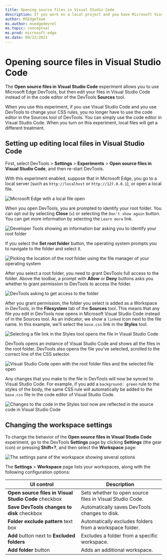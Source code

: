 ```yaml
---
title: Opening source files in Visual Studio Code
description: If you work on a local project and you have Microsoft Visual Studio Code installed, you can open files in this one instead of the sources tool and sync changes from the DevTools live to your source files.
author: MSEdgeTeam
ms.author: msedgedevrel
ms.topic: conceptual
ms.prod: microsoft-edge
ms.date: 09/22/2021
---
```

# Opening source files in Visual Studio Code

The **Open source files in Visual Studio Code** experiment allows you to use Microsoft Edge DevTools, but then edit your files in Visual Studio Code instead of in the code editor of the DevTools **Sources** tool.

When you use this experiment, if you use Visual Studio Code and you use DevTools to change your CSS rules, you no longer have to use the code editor in the Sources tool of DevTools.  You can simply use the code editor in Visual Studio Code.  When you turn on this experiment,
local files will get a different treatment.<!--TODO: be specific-->


<!-- ====================================================================== -->
## Setting up editing local files in Visual Studio Code

First, select DevTools > **Settings** > **Experiments** > **Open source files in Visual Studio Code**, and then re-start DevTools.

With this experiment enabled, suppose that in Microsoft Edge, you go to a local server (such as `http://localhost` or `http://127.0.0.1`), or open a local file.

![Microsoft Edge with a local file open](./opening-sources-in-vscode-images/experiment-sources-in-code-local-project.msft..png)

When you open DevTools, you are prompted to identify your root folder.  You can opt out by selecting **Close** (`x`) or selecting the `Don't show again` button.  You can get more information by selecting the `Learn more` link.

![Developer Tools showing an information bar asking you to identify your root folder](./opening-sources-in-vscode-images/experiment-sources-in-code-identify-root-folder.png)

If you select the **Set root folder** button, the operating system prompts you to navigate to the folder and select it.

![Picking the location of the root folder using the file manager of your operating system](./opening-sources-in-vscode-images/experiment-sources-in-code-pick-folder.png)

After you select a root folder, you need to grant DevTools full access to the folder.  Above the toolbar, a prompt with **Allow** or **Deny** buttons asks you whether to grant permission to DevTools to access the folder.

![DevTools asking to get access to the folder](./opening-sources-in-vscode-images/experiment-sources-in-code-allow-access.png)

After you grant permission, the folder you select is added as a Workspace in DevTools, in the **Filesystem** tab of the **Sources** tool.  This means that any file you edit in DevTools now opens in Microsoft Visual Studio Code instead of in the Sources tool. As an indicator, we show a `linked` icon next to the file name.  In this example, we'll select the `base.css` link in the **Styles** tool.

![Selecting a file link in the Styles tool opens the file in Visual Studio Code](./opening-sources-in-vscode-images/experiment-sources-in-code-selecting-link.png)

DevTools opens an instance of Visual Studio Code and shows all the files in the root folder.  DevTools also opens the file you've selected, scrolled to the correct line of the CSS selector.

![Visual Studio Code open with the root folder files and the selected file open](../media/experiment-sources-in-code-editor-open.png)

Any changes that you make to the file in DevTools will now be synced to Visual Studio Code.  For example, if you add a `background: green` rule to the styles of the body, the same CSS rule will automatically be added to the `base.css` file in the code editor of Visual Studio Code.

![Changes to the code in the Styles tool now are reflected in the source code in Visual Studio Code](./opening-sources-in-vscode-images/experiment-sources-in-code-code-synced.png)


<!-- ====================================================================== -->
## Changing the workspace settings

To change the behavior of the **Open source files in Visual Studio Code** experiment, go to the DevTools **Settings** page by clicking **Settings** (the gear icon) or pressing **Shift+?**, and then select the **Workspace** page:

![The settings pane of the workspace showing several options](./opening-sources-in-vscode-images/experiment-sources-in-code-workspace-settings.png)

The **Settings** > **Workspace** page lists your workspaces, along with the following configuration options:

| UI control | Description |
|---|---|
| **Open source files in Visual Studio Code** checkbox | Sets whether to open source files in Visual Studio Code. |
| **Save DevTools changes to disk** checkbox | Automatically saves DevTools changes to disk. |
| **Folder exclude pattern** text box | Automatically excludes folders from a workspace folder. |
| **Add** button next to **Excluded folders** | Excludes a folder from a specific workspace. |
| **Add folder** button | Adds an additional workspace. |
